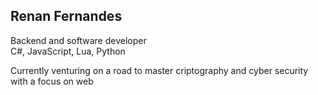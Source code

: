 ## **Renan Fernandes**
Backend and software developer<br>
C#, JavaScript, Lua, Python<br>

Currently venturing on a road to master criptography and cyber security with a focus on web